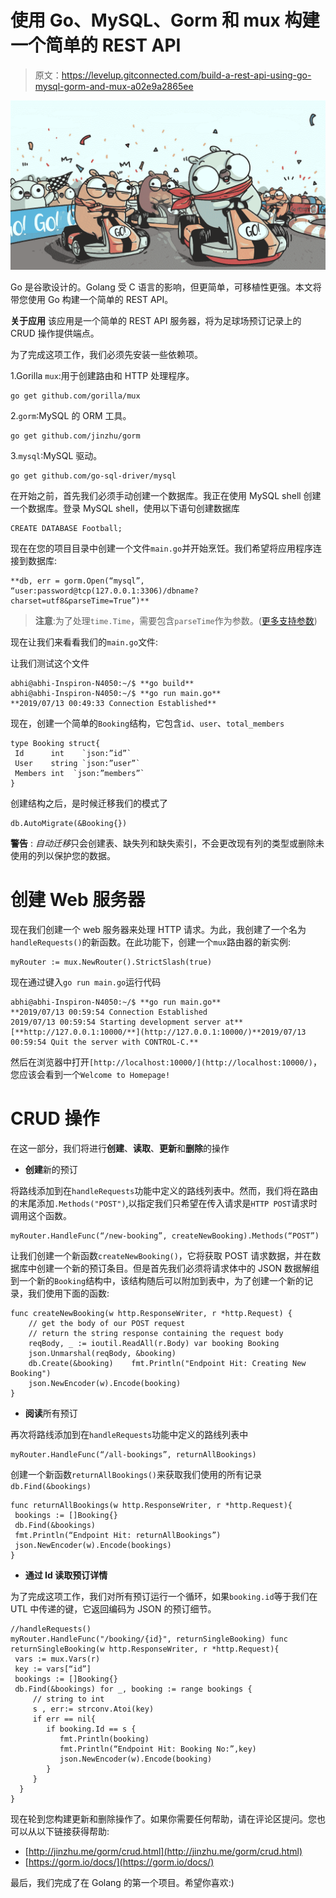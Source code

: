 # 使用 Go、MySQL、Gorm 和 mux 构建一个简单的 REST API

> 原文：<https://levelup.gitconnected.com/build-a-rest-api-using-go-mysql-gorm-and-mux-a02e9a2865ee>

![](img/e4911a6424d82298e9e20dcba7746610.png)

Go 是谷歌设计的。Golang 受 C 语言的影响，但更简单，可移植性更强。本文将带您使用 Go 构建一个简单的 REST API。

**关于应用**
该应用是一个简单的 REST API 服务器，将为足球场预订记录上的 CRUD 操作提供端点。

为了完成这项工作，我们必须先安装一些依赖项。

1.Gorilla `mux`:用于创建路由和 HTTP 处理程序。

```
go get github.com/gorilla/mux
```

2.`gorm`:MySQL 的 ORM 工具。

```
go get github.com/jinzhu/gorm
```

3.`mysql`:MySQL 驱动。

```
go get github.com/go-sql-driver/mysql
```

在开始之前，首先我们必须手动创建一个数据库。我正在使用 MySQL shell 创建一个数据库。登录 MySQL shell，使用以下语句创建数据库

```
CREATE DATABASE Football;
```

现在在您的项目目录中创建一个文件`main.go`并开始烹饪。我们希望将应用程序连接到数据库:

```
**db, err = gorm.Open(“mysql”, “user:password@tcp(127.0.0.1:3306)/dbname?charset=utf8&parseTime=True”)**
```

> **注意**:为了处理`time.Time`，需要包含`parseTime`作为参数。([更多支持参数](https://github.com/go-sql-driver/mysql#parameters))

现在让我们来看看我们的`main.go`文件:

让我们测试这个文件

```
abhi@abhi-Inspiron-N4050:~/$ **go build**
abhi@abhi-Inspiron-N4050:~/$ **go run main.go** 
**2019/07/13 00:49:33 Connection Established**
```

现在，创建一个简单的`Booking`结构，它包含`id`、`user`、`total_members`

```
type Booking struct{
 Id      int    `json:”id”`
 User    string `json:”user”`
 Members int  `json:”members”`
}
```

创建结构之后，是时候迁移我们的模式了

```
db.AutoMigrate(&Booking{})
```

**警告** : *自动迁移*只会创建表、缺失列和缺失索引，不会更改现有列的类型或删除未使用的列以保护您的数据。

# 创建 Web 服务器

现在我们创建一个 web 服务器来处理 HTTP 请求。为此，我创建了一个名为`handleRequests()`的新函数。在此功能下，创建一个`mux`路由器的新实例:

```
myRouter := mux.NewRouter().StrictSlash(true)
```

现在通过键入`go run main.go`运行代码

```
abhi@abhi-Inspiron-N4050:~/$ **go run main.go** 
**2019/07/13 00:59:54 Connection Established
2019/07/13 00:59:54 Starting development server at** [**http://127.0.0.1:10000/**](http://127.0.0.1:10000/)**2019/07/13 00:59:54 Quit the server with CONTROL-C.**
```

然后在浏览器中打开`[http://localhost:10000/](http://localhost:10000/)`，您应该会看到一个`Welcome to Homepage!`

# CRUD 操作

在这一部分，我们将进行**创建**、**读取**、**更新**和**删除**的操作

*   **创建**新的预订

将路线添加到在`handleRequests`功能中定义的路线列表中。然而，我们将在路由的末尾添加`.Methods("POST")`,以指定我们只希望在传入请求是`HTTP POST`请求时调用这个函数。

```
myRouter.HandleFunc(“/new-booking”, createNewBooking).Methods(“POST”)
```

让我们创建一个新函数`createNewBooking()`，它将获取 POST 请求数据，并在数据库中创建一个新的预订条目。但是首先我们必须将请求体中的 JSON 数据解组到一个新的`Booking`结构中，该结构随后可以附加到表中，为了创建一个新的记录，我们使用下面的函数:

```
func createNewBooking(w http.ResponseWriter, r *http.Request) {
    // get the body of our POST request
    // return the string response containing the request body
    reqBody, _ := ioutil.ReadAll(r.Body) var booking Booking
    json.Unmarshal(reqBody, &booking)
    db.Create(&booking)    fmt.Println("Endpoint Hit: Creating New Booking")
    json.NewEncoder(w).Encode(booking)
}
```

*   **阅读**所有预订

再次将路线添加到在`handleRequests`功能中定义的路线列表中

```
myRouter.HandleFunc(“/all-bookings”, returnAllBookings)
```

创建一个新函数`returnAllBookings()`来获取我们使用的所有记录`db.Find(&bookings)`

```
func returnAllBookings(w http.ResponseWriter, r *http.Request){
 bookings := []Booking{}
 db.Find(&bookings)
 fmt.Println(“Endpoint Hit: returnAllBookings”)
 json.NewEncoder(w).Encode(bookings)
}
```

*   **通过 Id 读取预订详情**

为了完成这项工作，我们对所有预订运行一个循环，如果`booking.id`等于我们在 UTL 中传递的键，它返回编码为 JSON 的预订细节。

```
//handleRequests()
myRouter.HandleFunc("/booking/{id}", returnSingleBooking) func returnSingleBooking(w http.ResponseWriter, r *http.Request){
 vars := mux.Vars(r)
 key := vars[“id”]
 bookings := []Booking{}
 db.Find(&bookings) for _, booking := range bookings {
     // string to int
     s , err:= strconv.Atoi(key)
     if err == nil{
        if booking.Id == s {
           fmt.Println(booking)
           fmt.Println(“Endpoint Hit: Booking No:”,key)
           json.NewEncoder(w).Encode(booking)
        }
     }
  }
}
```

现在轮到您构建更新和删除操作了。如果你需要任何帮助，请在评论区提问。您也可以从以下链接获得帮助:

*   [http://jinzhu.me/gorm/crud.html](http://jinzhu.me/gorm/crud.html)
*   [https://gorm.io/docs/](https://gorm.io/docs/)

最后，我们完成了在 Golang 的第一个项目。希望你喜欢:)